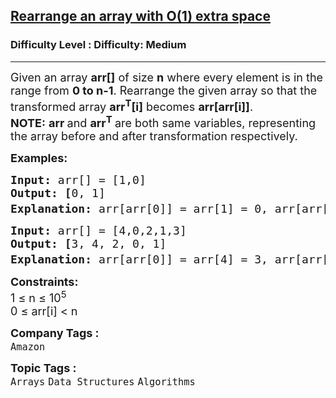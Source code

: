 <h2><a href="https://www.geeksforgeeks.org/problems/rearrange-an-array-with-o1-extra-space3142/1?sortBy=submissions&category%255B%255D=Arrays&page=2&difficulty%255B%255D=1">Rearrange an array with O(1) extra space</a></h2><h3>Difficulty Level : Difficulty: Medium</h3><hr><div class="problems_problem_content__Xm_eO"><p><span style="font-size: 18px;">Given an array&nbsp;<strong>arr[]</strong> of size <strong>n</strong> where every element is in the range from&nbsp;<strong>0&nbsp;to&nbsp;n-1</strong>. Rearrange the given array so that the transformed array <strong>arr<sup>T</sup>[i]</strong> becomes&nbsp;<strong>arr[arr[i]]</strong>.<br></span><strong><span style="font-size: 18px;">NOTE:</span></strong><span style="font-size: 18px;">&nbsp;<strong>arr </strong>and&nbsp;<strong>arr<sup>T</sup> </strong>are both same variables, representing the array before and after transformation respectively.</span></p>
<p><span style="font-size: 18px;"><strong>Examples:<br></strong></span></p>
<pre><span style="font-size: 18px;"><strong>Input:</strong> arr[] = [1,0]
<strong>Output: [</strong>0, 1]<strong>
Explanation: </strong>arr[arr[0]] = arr[1] = 0, arr[arr[1]] = arr[0] = 1 </span><span style="font-size: 14pt;">So, arr<sup>T</sup> becomes [0, 1]</span>
</pre>
<pre><span style="font-size: 18px;"><strong>Input:</strong> arr[] = [4,0,2,1,3]
<strong>Output: [</strong>3, 4, 2, 0, 1]<strong>
Explanation: </strong>arr[arr[0]] = arr[4] = 3, arr[arr[1]] = arr[0] = 4, arr[arr[2]] = arr[2] = 2, arr[arr[3]] = arr[1] = 0, arr[arr[4]] = arr[3] = 1 and so on </span><span style="font-size: 14pt;">So, arr<sup style="font-family: sans-serif;">T</sup></span><span style="font-size: 14pt; font-family: sans-serif;"> becomes [3, 4, 2, 0, 1]</span></pre>
<p><span style="font-size: 18px;"><strong>Constraints:</strong></span><br><span style="font-size: 18px;">1 ≤ n ≤ 10<sup>5</sup><br>0 ≤ arr[i] &lt; n</span></p></div><p><span style=font-size:18px><strong>Company Tags : </strong><br><code>Amazon</code>&nbsp;<br><p><span style=font-size:18px><strong>Topic Tags : </strong><br><code>Arrays</code>&nbsp;<code>Data Structures</code>&nbsp;<code>Algorithms</code>&nbsp;